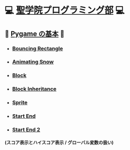 # :computer: [聖学院プログラミング部](https://github.com/Seigakuin/todays_task/blob/master/README.md) :computer:

## :snake: [Pygame の基本](https://github.com/Seigakuin/todays_task/blob/master/pygame_basics.md) :snake:

- ### [Bouncing Rectangle](https://github.com/Seigakuin/todays_task/blob/master/pygame_projects/pygame_bouncingrectangle.md)

- ### [Animating Snow](https://github.com/Seigakuin/todays_task/blob/master/pygame_projects/pygame_animatingsnow.md)

- ### [Block](https://github.com/Seigakuin/todays_task/blob/master/pygame_projects/pygame_block.md)

- ### [Block Inheritance](https://github.com/Seigakuin/todays_task/blob/master/pygame_projects/pygame_block_inheritance.md)

- ### [Sprite](https://github.com/Seigakuin/todays_task/blob/master/pygame_projects/pygame_sprite.md)

- ### [Start End](https://github.com/Seigakuin/todays_task/blob/master/pygame_projects/pygame_startend.md)

- ### [Start End 2](https://github.com/Seigakuin/todays_task/blob/master/pygame_projects/blocks_sf.py)

#### (スコア表示とハイスコア表示 / グローバル変数の扱い)

<br></br>
